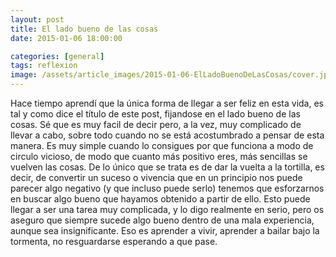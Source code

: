 ```yaml
---
layout: post
title: El lado bueno de las cosas
date: 2015-01-06 18:00:00

categories: [general]
tags: reflexion
image: /assets/article_images/2015-01-06-ElLadoBuenoDeLasCosas/cover.jpg
---
```


Hace tiempo aprendí que la única forma de llegar a ser feliz en esta vida, es tal y como dice el título de este post, fijandose en el lado bueno de las cosas. Sé que es muy facil de decir pero, a la vez, muy complicado de llevar a cabo, sobre todo cuando no se está acostumbrado a pensar de esta manera. Es muy simple cuando lo consigues por que funciona a modo de circulo vicioso, de modo que cuanto más positivo eres, más sencillas se vuelven las cosas. De lo único que se trata es de dar la vuelta a la tortilla, es decir, de convertir un suceso o vivencia que en un principio nos puede parecer algo negativo (y que incluso puede serlo) tenemos que esforzarnos en buscar algo bueno que hayamos obtenido a partir de ello. Esto puede llegar a ser una tarea muy complicada, y lo digo realmente en serio, pero os aseguro que siempre sucede algo bueno dentro de una mala experiencia, aunque sea insignificante. Eso es aprender a vivir, aprender a bailar bajo la tormenta, no resguardarse esperando a que pase.